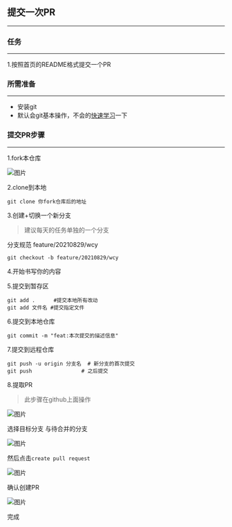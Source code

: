 ## 提交一次PR

------

### 任务

------

1.按照首页的README格式提交一个PR

### 所需准备

------

- 安装git
- 默认会git基本操作，不会的[快速学习](https://www.liaoxuefeng.com/wiki/896043488029600)一下

### 提交PR步骤

------

1.fork本仓库

![图片](https://img.cdn.sugarat.top/mdImg/MTYzMDIzNDMwMTgwNw==630234301807)

2.clone到本地

```
git clone 你fork仓库后的地址
```

3.创建+切换一个新分支

> 建议每天的任务单独的一个分支

分支规范  feature/20210829/wcy

```
git checkout -b feature/20210829/wcy
```

4.开始书写你的内容

5.提交到暂存区

```
git add .      #提交本地所有改动
git add 文件名 #提交指定文件
```

6.提交到本地仓库

```
git commit -m "feat:本次提交的描述信息"
```

7.提交到远程仓库

```
git push -u origin 分支名  # 新分支的首次提交
git push				# 之后提交
```

8.提取PR

> 此步骤在github上面操作

![图片](https://img.cdn.sugarat.top/mdImg/MTYzMDIzNTIxNzQ5NQ==630235217495)

选择目标分支 与待合并的分支

![图片](https://img.cdn.sugarat.top/mdImg/MTYzMDIzNTMxODI5OQ==630235318299)

然后点击`create pull request`

![图片](https://img.cdn.sugarat.top/mdImg/MTYzMDIzNTM3OTkxOA==630235379918)

确认创建PR

![图片](https://img.cdn.sugarat.top/mdImg/MTYzMDIzNTQzMjM0OQ==630235432349)

完成